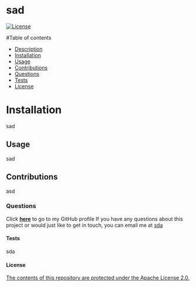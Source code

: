# sad

[![License](https://img.shields.io/badge/License-Apache_2.0-blue.svg)](https://opensource.org/licenses/Apache-2.0)

#Table of contents
* [Description](#description)
* [Installation](#installation)
* [Usage](#usage)
* [Contributions](#contributions)
* [Questions](#questions)
* [Tests](#tests)
* [License](#license)

# Installation
sad

## Usage
sad

## Contributions
asd

### Questions
Click <a href="https://github.com/sda" target="_blank">**here**<a> to go to my GitHub profile
If you have any questions about this project or would just like to get in touch, you can email me at <a href="mailto:sda" target="_blank">sda</a>

#### Tests
sda

#### License
<a href="https://www.apache.org/licenses/LICENSE-2.0">The contents of this repository are protected under the Apache License 2.0.</a>
